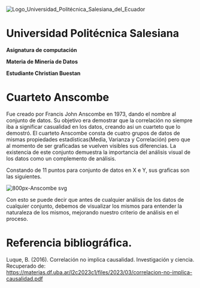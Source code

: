 
![Logo_Universidad_Politécnica_Salesiana_del_Ecuador](https://github.com/ChristianBuestan/Ascombe/assets/84852007/4c1030ff-aefb-4470-9594-aa75f0d9c1fb)

# **Universidad Politécnica Salesiana**

**Asignatura de computación**

**Materia de Minería de Datos**

**Estudiante Christian Buestan**




# Cuarteto Anscombe

Fue creado por Francis John Anscombe en 1973, dando el  nombre al conjunto de datos. Su objetivo era demostrar que la correlación no siempre iba a significar casualidad en los datos, creando asi un cuarteto que lo demostró.
El cuarteto Anscombe consta de cuatro grupos de datos de mismas propiedades estadísticas(Media, Varianza y  Correlación) pero que al momento de ser graficadas se vuelven visibles sus diferencias. La existencia de este conjunto demuestra la importancia del análisis visual de los datos como un complemento de análisis.

Constando de 11 puntos para conjunto de datos en X e Y, sus graficas son las siguientes.

![800px-Anscombe svg](https://github.com/ChristianBuestan/Anscombe/assets/84852007/c1976299-05bc-426e-b5c6-59096bfc6415)

Con esto se puede decir que antes de cualquier análisis de los datos de cualquier conjunto, debemos de visualizar los mismos para entender la naturaleza de los mismos, mejorando nuestro criterio de análisis en el proceso.

# Referencia bibliográfica. 

Luque, B. (2016). Correlación no implica causalidad. Investigación y ciencia. Recuperado de: https://materias.df.uba.ar/l2c2023c1/files/2023/03/correlacion-no-implica-causalidad.pdf 
